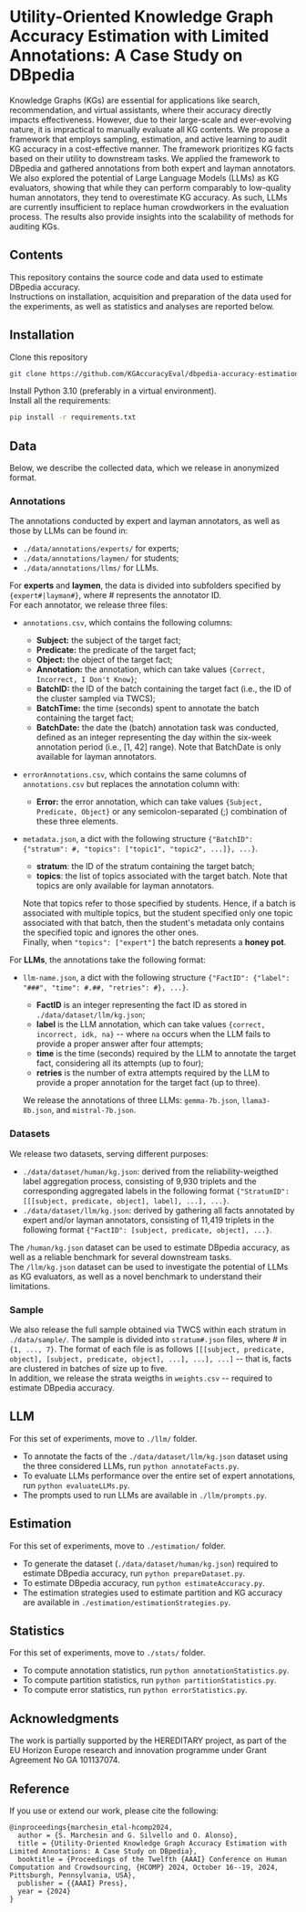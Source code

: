 # Utility-Oriented Knowledge Graph Accuracy Estimation with Limited Annotations: A Case Study on DBpedia
Knowledge Graphs (KGs) are essential for applications like search, recommendation, and virtual assistants, where their accuracy directly impacts effectiveness. However, due to their large-scale and ever-evolving nature, it is impractical to manually evaluate all KG contents. We propose a framework that employs sampling, estimation, and active learning to audit KG accuracy in a cost-effective manner. The framework prioritizes KG facts based on their utility to downstream tasks. We applied the framework to DBpedia and gathered annotations from both expert and layman annotators. We also explored the potential of Large Language Models (LLMs) as KG evaluators, showing that while they can perform comparably to low-quality human annotators, they tend to overestimate KG accuracy. As such, LLMs are currently insufficient to replace human crowdworkers in the evaluation process. The results also provide insights into the scalability of methods for auditing KGs.

## Contents

This repository contains the source code and data used to estimate DBpedia accuracy. <br>
Instructions on installation, acquisition and preparation of the data used for the experiments, as well as statistics and analyses are reported below.

## Installation 

Clone this repository

```bash
git clone https://github.com/KGAccuracyEval/dbpedia-accuracy-estimation.git
```

Install Python 3.10 (preferably in a virtual environment). <br>
Install all the requirements:

```bash
pip install -r requirements.txt
```

## Data

Below, we describe the collected data, which we release in anonymized format.

### Annotations

The annotations conducted by expert and layman annotators, as well as those by LLMs can be found in:
- ```./data/annotations/experts/``` for experts;
- ```./data/annotations/laymen/``` for students;
- ```./data/annotations/llms/``` for LLMs.

For **experts** and **laymen**, the data is divided into subfolders specified by ```{expert#|layman#}```, where # represents the annotator ID. <br>
For each annotator, we release three files:
- ```annotations.csv```, which contains the following columns:
  - **Subject:** the subject of the target fact;
  - **Predicate:** the predicate of the target fact;
  - **Object:** the object of the target fact;
  - **Annotation:** the annotation, which can take values ```{Correct, Incorrect, I Don't Know}```;
  - **BatchID:** the ID of the batch containing the target fact (i.e., the ID of the cluster sampled via TWCS);
  - **BatchTime:** the time (seconds) spent to annotate the batch containing the target fact;
  - **BatchDate:** the date the (batch) annotation task was conducted, defined as an integer representing the day within the six-week annotation period (i.e., [1, 42] range). Note that BatchDate is only available for layman annotators.
- ```errorAnnotations.csv```, which contains the same columns of ```annotations.csv``` but replaces the annotation column with:
  - **Error:** the error annotation, which can take values ```{Subject, Predicate, Object}``` or any semicolon-separated (;) combination of these three elements.
- ```metadata.json```, a dict with the following structure ```{"BatchID": {"stratum": #, "topics": ["topic1", "topic2", ...]}, ...}```.
  - **stratum**: the ID of the stratum containing the target batch;
  - **topics**: the list of topics associated with the target batch. Note that topics are only available for layman annotators.
  
  Note that topics refer to those specified by students. Hence, if a batch is associated with multiple topics, but the student specified only one topic associated with that batch, then the student's metadata only contains the specified topic and ignores the other ones. <br>
  Finally, when ```"topics": ["expert"]``` the batch represents a **honey pot**.

For **LLMs**, the annotations take the following format:
  - ```llm-name.json```, a dict with the following structure ```{"FactID": {"label": "###", "time": #.##, "retries": #}, ...}```.
    - **FactID** is an integer representing the fact ID as stored in ```./data/dataset/llm/kg.json```;
    - **label** is the LLM annotation, which can take values ```{correct, incorrect, idk, na}``` -- where ```na``` occurs when the LLM fails to provide a proper answer after four attempts;
    - **time** is the time (seconds) required by the LLM to annotate the target fact, considering all its attempts (up to four);
    - **retries** is the number of extra attempts required by the LLM to provide a proper annotation for the target fact (up to three).
    
    We release the annotations of three LLMs: ```gemma-7b.json```, ```llama3-8b.json```, and ```mistral-7b.json```.

### Datasets

We release two datasets, serving different purposes:
- ```./data/dataset/human/kg.json```: derived from the reliability-weigthed label aggregation process, consisting of 9,930 triplets and the corresponding aggregated labels in the following format ```{"StratumID": [[[subject, predicate, object], label], ...], ...}```.
- ```./data/dataset/llm/kg.json```: derived by gathering all facts annotated by expert and/or layman annotators, consisting of 11,419 triplets in the following format ```{"FactID": [subject, predicate, object], ...}```.

The ```/human/kg.json``` dataset can be used to estimate DBpedia accuracy, as well as a reliable benchmark for several downstream tasks. <br>
The ```/llm/kg.json``` dataset can be used to investigate the potential of LLMs as KG evaluators, as well as a novel benchmark to understand their limitations.

### Sample

We also release the full sample obtained via TWCS within each stratum in ```./data/sample/```. The sample is divided into ```stratum#.json``` files, where # in ```{1, ..., 7}```. The format of each file is as follows ```[[[subject, predicate, object], [subject, predicate, object], ...], ...], ...]``` -- that is, facts are clustered in batches of size up to five. <br>
In addition, we release the strata weigths in ```weights.csv``` -- required to estimate DBpedia accuracy.

## LLM

For this set of experiments, move to ```./llm/``` folder.
- To annotate the facts of the ```./data/dataset/llm/kg.json``` dataset using the three considered LLMs, run ```python annotateFacts.py```.
- To evaluate LLMs performance over the entire set of expert annotations, run ```python evaluateLLMs.py```.
- The prompts used to run LLMs are available in ```./llm/prompts.py```.

## Estimation

For this set of experiments, move to ```./estimation/``` folder.
- To generate the dataset (```./data/dataset/human/kg.json```) required to estimate DBpedia accuracy, run ```python prepareDataset.py```.
- To estimate DBpedia accuracy, run ```python estimateAccuracy.py```.
- The estimation strategies used to estimate partition and KG accuracy are available in ```./estimation/estimationStrategies.py```.

## Statistics

For this set of experiments, move to ```./stats/``` folder.
- To compute annotation statistics, run ```python annotationStatistics.py```.
- To compute partition statistics, run ```python partitionStatistics.py```.
- To compute error statistics, run ```python errorStatistics.py```.

## Acknowledgments
The work is partially supported by the HEREDITARY project, as part of the EU Horizon Europe research and innovation programme under Grant Agreement No GA 101137074.

## Reference
If you use or extend our work, please cite the following:

```
@inproceedings{marchesin_etal-hcomp2024,
  author = {S. Marchesin and G. Silvello and O. Alonso},
  title = {Utility-Oriented Knowledge Graph Accuracy Estimation with Limited Annotations: A Case Study on DBpedia},
  booktitle = {Proceedings of the Twelfth {AAAI} Conference on Human Computation and Crowdsourcing, {HCOMP} 2024, October 16--19, 2024, Pittsburgh, Pennsylvania, USA},
  publisher = {{AAAI} Press},
  year = {2024}
}
```
